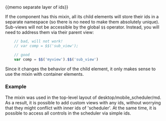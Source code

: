 {{memo separate layer of ids}}

If the component has this mixin, all its child elements will store their ids in a separate namespace (so there is no need to make them absolutely unique). Sub-views will not be accessible by the global `$$` operator. Instead, you will need to address them via their parent view:

~~~js
	// bad, will not work!
	// var comp = $$('sub_view');

	// good
	var comp = $$('myview').$$('sub_view')
~~~

Since it changes the behavior of the child element, it only makes sense to use the mixin with container elements.

### Example

The mixin was used in the top-level layout of desktop/mobile_scheduler/md. As a result, it is possible to add custom views with any ids, without worrying that they might conflict with inner ids of 'scheduler'. At the same time, it is possible to access all controls in the scheduler via simple ids. 
